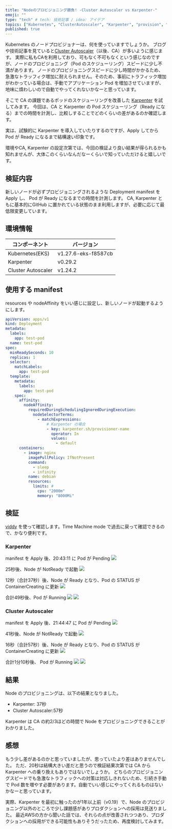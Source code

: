 ```yaml
---
title: "Nodeのプロビジョニング勝負! -Cluster Autoscaler vs Karpenter-"
emoji: ""
type: "tech" # tech: 技術記事 / idea: アイデア
topics: ["Kubernetes", "ClusterAutoscaler", "Karpenter", "provision", "node"]
published: true
---
```


Kubernetes のノードプロビジョナーは、何を使っていますでしょうか。
ブログや技術記事を見ていると[Cluster Autoscaler]（以後、CA）が多いように感じます。
実際に私もCAを利用しており、可もなく不可もなくという感じなのですが、ノードのプロビジョニング（Pod のスケジューリング）スピードに少し不満があります。
ノードのプロビジョニングスピードに少し時間がかかるため、急激なトラッフィク増加に耐えられません。そのため、事前にトラフィック増加がわかっている場合は、手動でアプリケーション Pod を増加させていますが、地味に煩わしいので自動でやってくれないかなーと思っています。

そこで CA の課題であるポッドのスケジューリングを改善した [Karpenter] を試してみます。
今回は、CA と Karpenter の Pod スケジューリング（Ready になる）までの時間を計測し、比較しすることでどのくらいの差があるのか確認します。

実は、試験的に Karpenter を導入していたりするのですが、Apply してから Pod が Ready になるまで結構速い印象です。

環境やCA, Karpenter の設定次第では、今回の検証より良い結果が得られるかも知れませんが、大体このくらいなんだなーくらいで知っていただけると嬉しいです。

## 検証内容

新しいノードが必ずプロビジョニングされるような Deployment manifest を Apply し、 Pod が Ready になるまでの時間を計測します。
CA, Karpenter ともに基本的にGitHub に置かれている状態のまま利用しますが、必要に応じて最低限変更しています。

## 環境情報

| コンポーネント | バージョン |
| - | - |
| Kubernetes(EKS) | v1.27.6-eks-f8587cb |
| Karpenter       | v0.29.2 |
| Cluster Autoscaler | v1.24.2 |

## 使用する manifest

resources や nodeAffinity をいい感じに設定し、新しいノードが起動するようにします。

```yaml
apiVersion: apps/v1
kind: Deployment
metadata:
  labels:
    app: test-pod
  name: test-pod
spec:
  minReadySeconds: 10
  replicas: 1
  selector:
    matchLabels:
      app: test-pod
  template:
    metadata:
      labels:
        app: test-pod
    spec:
      affinity:
        nodeAffinity:
          requiredDuringSchedulingIgnoredDuringExecution:
            nodeSelectorTerms:
              - matchExpressions:
                  # Karpenter の場合
                  - key: karpenter.sh/provisioner-name
                    operator: In
                    values:
                      - default
      containers:
        - image: nginx
          imagePullPolicy: IfNotPresent
          command:
            - sleep
            - infinity
          name: debian
          resources:
            limits: #
              cpu: "2000m"
              memory: "8000Mi"
```

## 検証

[viddy] を使って確認します。Time Machine mode で過去に戻って確認できるので、かなり便利です。

### Karpenter

manifest を Apply 後、20:43:11 に Pod が Pending
![](/images/clusterautoscaler-vs-karpenter/karpenter1.png)

25秒後、Node が NotReady で起動
![](/images/clusterautoscaler-vs-karpenter/karpenter2.png)

12秒（合計37秒）後、Node が Ready となり、Pod の STATUS が ContainerCreating に更新
![](/images/clusterautoscaler-vs-karpenter/karpenter3.png)

合計49秒後、Pod が Running
![](/images/clusterautoscaler-vs-karpenter/karpenter4.png)
![](/images/clusterautoscaler-vs-karpenter/karpenter5.png)

### Cluster Autoscaler

manifest を Apply 後、21:44:47 に Pod が Pending
![](/images/clusterautoscaler-vs-karpenter/ca1.png)

41秒後、Node が NotReady で起動
![](/images/clusterautoscaler-vs-karpenter/ca2.png)

16秒（合計57秒）後、Node が Ready となり、Pod の STATUS が ContainerCreating に更新
![](/images/clusterautoscaler-vs-karpenter/ca3.png)

合計1分10秒後、 Pod が Running
![](/images/clusterautoscaler-vs-karpenter/ca4.png)
![](/images/clusterautoscaler-vs-karpenter/ca5.png)

## 結果

Node のプロビジョニングは、以下の結果となりました。
- Karpenter: 37秒
- Cluster Autoscaler:57秒

Karpenter は CA の約2/3ほどの時間で Node をプロビジョニングできることがわかりました。

## 感想

もう少し差があるのかと思っていましたが、思っていたより差はありませんでした。
ただ、20秒は結構大きい差だと思うので検証結果次第では CA から Karpenter への乗り換えもありではないでしょうか。
どちらのプロビジョニングスピードでも急激なトラフィックへの対策は対応しきれないため、引続き手動で Pod 数を増やす必要があります。自動でいい感じにやってくれるものはないかなーと思っています。

実際、Karpenter を最初に触ったのが1年以上前（v0.19）で、Node のプロビジョニング以外のところで少し課題感がありプロダクションへの採用は見送りました。
最近AWSの方から聞いた話では、それらの点が改善されつつあり、プロダクションへの採用ができる可能性もありそうだったため、再度検討してみます。

[Cluster Autoscaler]: https://github.com/kubernetes/autoscaler/tree/master/cluster-autoscaler
[Karpenter]: https://karpenter.sh/
[viddy]: https://github.com/sachaos/viddy
